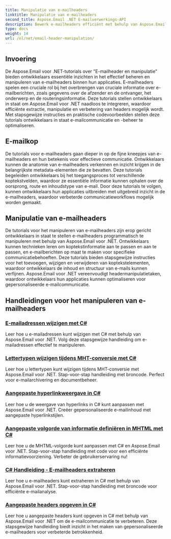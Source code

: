 ```yaml
---
title: Manipulatie van e-mailheaders
linktitle: Manipulatie van e-mailheaders
second_title: Aspose.Email .NET E-mailverwerkings-API
description: Bewerk e-mailheaders efficiënt met behulp van Aspose.Email voor .NET-tutorials. Leer headers extraheren, wijzigen en personaliseren voor verbeterde communicatie.
type: docs
weight: 14
url: /nl/net/email-header-manipulation/
---
```


## Invoering

De Aspose.Email voor .NET-tutorials over "E-mailheader en manipulatie" bieden ontwikkelaars essentiële inzichten in het effectief beheren en manipuleren van e-mailheaders binnen hun applicaties. E-mailheaders spelen een cruciale rol bij het overbrengen van cruciale informatie over e-mailberichten, zoals gegevens over de afzender en de ontvanger, het onderwerp en de routeringsinformatie. Deze tutorials stellen ontwikkelaars in staat om Aspose.Email voor .NET naadloos te integreren, waardoor efficiënte extractie, manipulatie en verbetering van headers mogelijk wordt. Met stapsgewijze instructies en praktische codevoorbeelden stellen deze tutorials ontwikkelaars in staat e-mailcommunicatie en -beheer te optimaliseren.

## E-mailkop

De tutorials voor e-mailheaders gaan dieper in op de fijne kneepjes van e-mailheaders en hun betekenis voor effectieve communicatie. Ontwikkelaars kunnen de anatomie van e-mailheaders verkennen en inzicht krijgen in de belangrijkste metadata-elementen die ze bevatten. Deze tutorials begeleiden ontwikkelaars bij het toegangsproces tot verschillende koptekstvelden, waardoor ze essentiële informatie kunnen ophalen over de oorsprong, route en inhoudstype van e-mail. Door deze tutorials te volgen, kunnen ontwikkelaars hun applicaties uitbreiden met uitgebreid inzicht in de e-mailheaders, waardoor verbeterde communicatieworkflows mogelijk worden gemaakt.

## Manipulatie van e-mailheaders

De tutorials voor het manipuleren van e-mailheaders zijn erop gericht ontwikkelaars in staat te stellen e-mailheaders programmatisch te manipuleren met behulp van Aspose.Email voor .NET. Ontwikkelaars kunnen technieken leren om koptekstinformatie aan te passen en aan te passen, en e-mailberichten op maat te maken voor specifieke communicatiebehoeften. Deze tutorials bieden stapsgewijze instructies voor het toevoegen, wijzigen en verwijderen van koptekstelementen, waardoor ontwikkelaars de inhoud en structuur van e-mails kunnen verfijnen. Aspose.Email voor .NET vereenvoudigt headermanipulatietaken, waardoor ontwikkelaars hun applicaties kunnen optimaliseren voor gepersonaliseerde e-mailcommunicatie.

## Handleidingen voor het manipuleren van e-mailheaders
### [E-mailadressen wijzigen met C#](./modifying-email-addresses-with-csharp/)
Leer hoe u e-mailadressen kunt wijzigen met C# met behulp van Aspose.Email voor .NET. Volg deze stapsgewijze handleiding om e-mailadressen effectief te manipuleren.
### [Lettertypen wijzigen tijdens MHT-conversie met C#](./changing-fonts-during-mht-conversion-using-csharp/)
Leer hoe u lettertypen kunt wijzigen tijdens MHT-conversie met Aspose.Email voor .NET. Stap-voor-stap handleiding met broncode. Perfect voor e-mailarchivering en documentbeheer.
### [ Aangepaste hyperlinkweergave in C#](./custom-hyperlink-rendering-in-csharp/)
Leer hoe u de weergave van hyperlinks in C# kunt aanpassen met Aspose.Email voor .NET. Creëer gepersonaliseerde e-mailinhoud met aangepaste hyperlinkstijlen.
### [Aangepaste volgorde van informatie definiëren in MHTML met C#](./defining-custom-order-of-information-in-mhtml-with-csharp/)
Leer hoe u de MHTML-volgorde kunt aanpassen met C# en Aspose.Email voor .NET. Stap-voor-stap handleiding met code voor een efficiënte informatievoorziening. Verbeter de gebruikerservaring nu!
### [C# Handleiding - E-mailheaders extraheren](./csharp-guide-extracting-email-headers/)
Leer hoe u e-mailheaders kunt extraheren in C# met behulp van Aspose.Email voor .NET. Stap-voor-stap handleiding met broncode voor efficiënte e-mailanalyse. 
### [Aangepaste headers opgeven in C#](./specifying-custom-headers-in-csharp/)
Leer hoe u aangepaste headers kunt opgeven in C# met behulp van Aspose.Email voor .NET om de e-mailcommunicatie te verbeteren. Deze stapsgewijze handleiding biedt inzicht in het maken van gepersonaliseerde e-mailheaders voor verbeterde betrokkenheid.